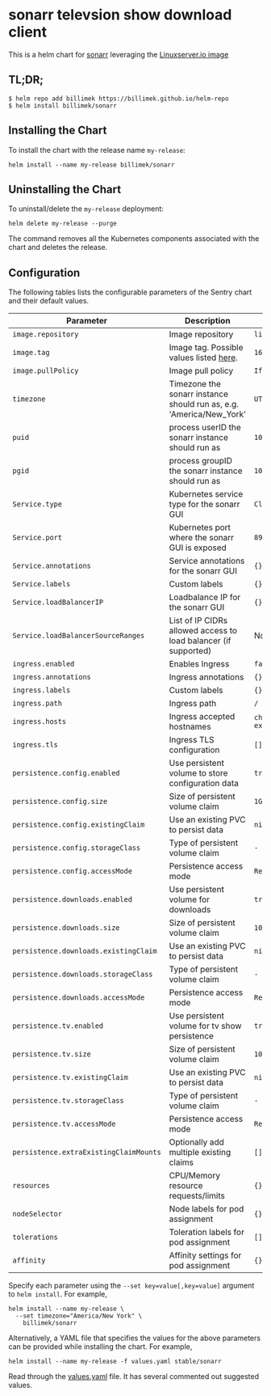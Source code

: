 # sonarr televsion show download client

This is a helm chart for [sonarr](https://github.com/sonarr/sonarr/) leveraging the [Linuxserver.io image](https://hub.docker.com/r/linuxserver/sonarr/)

## TL;DR;

```shell
$ helm repo add billimek https://billimek.github.io/helm-repo
$ helm install billimek/sonarr
```

## Installing the Chart

To install the chart with the release name `my-release`:

```console
helm install --name my-release billimek/sonarr
```

## Uninstalling the Chart

To uninstall/delete the `my-release` deployment:

```console
helm delete my-release --purge
```

The command removes all the Kubernetes components associated with the chart and deletes the release.

## Configuration

The following tables lists the configurable parameters of the Sentry chart and their default values.

| Parameter                  | Description                         | Default                                                 |
|----------------------------|-------------------------------------|---------------------------------------------------------|
| `image.repository`         | Image repository | `linuxserver/sonarr` |
| `image.tag`                | Image tag. Possible values listed [here](https://hub.docker.com/r/linuxserver/sonarr/tags/).| `162`|
| `image.pullPolicy`         | Image pull policy | `IfNotPresent` |
| `timezone`                 | Timezone the sonarr instance should run as, e.g. 'America/New_York' | `UTC` |
| `puid`                     | process userID the sonarr instance should run as | `1001` |
| `pgid`                     | process groupID the sonarr instance should run as | `1001` |
| `Service.type`          | Kubernetes service type for the sonarr GUI | `ClusterIP` |
| `Service.port`          | Kubernetes port where the sonarr GUI is exposed| `8989` |
| `Service.annotations`   | Service annotations for the sonarr GUI | `{}` |
| `Service.labels`        | Custom labels | `{}` |
| `Service.loadBalancerIP` | Loadbalance IP for the sonarr GUI | `{}` |
| `Service.loadBalancerSourceRanges` | List of IP CIDRs allowed access to load balancer (if supported)      | None
| `ingress.enabled`              | Enables Ingress | `false` |
| `ingress.annotations`          | Ingress annotations | `{}` |
| `ingress.labels`               | Custom labels                       | `{}`
| `ingress.path`                 | Ingress path | `/` |
| `ingress.hosts`                | Ingress accepted hostnames | `chart-example.local` |
| `ingress.tls`                  | Ingress TLS configuration | `[]` |
| `persistence.config.enabled`      | Use persistent volume to store configuration data | `true` |
| `persistence.config.size`         | Size of persistent volume claim | `1Gi` |
| `persistence.config.existingClaim`| Use an existing PVC to persist data | `nil` |
| `persistence.config.storageClass` | Type of persistent volume claim | `-` |
| `persistence.config.accessMode`  | Persistence access mode | `ReadWriteOnce` |
| `persistence.downloads.enabled`      | Use persistent volume for downloads | `true` |
| `persistence.downloads.size`         | Size of persistent volume claim | `10Gi` |
| `persistence.downloads.existingClaim`| Use an existing PVC to persist data | `nil` |
| `persistence.downloads.storageClass` | Type of persistent volume claim | `-` |
| `persistence.downloads.accessMode`  | Persistence access mode | `ReadWriteOnce` |
| `persistence.tv.enabled`      | Use persistent volume for tv show persistence | `true` |
| `persistence.tv.size`         | Size of persistent volume claim | `10Gi` |
| `persistence.tv.existingClaim`| Use an existing PVC to persist data | `nil` |
| `persistence.tv.storageClass` | Type of persistent volume claim | `-` |
| `persistence.tv.accessMode`  | Persistence access mode | `ReadWriteOnce` |
| `persistence.extraExistingClaimMounts`  | Optionally add multiple existing claims | `[]` |
| `resources`                | CPU/Memory resource requests/limits | `{}` |
| `nodeSelector`             | Node labels for pod assignment | `{}` |
| `tolerations`              | Toleration labels for pod assignment | `[]` |
| `affinity`                 | Affinity settings for pod assignment | `{}` |

Specify each parameter using the `--set key=value[,key=value]` argument to `helm install`. For example,

```console
helm install --name my-release \
  --set timezone="America/New York" \
    billimek/sonarr
```

Alternatively, a YAML file that specifies the values for the above parameters can be provided while installing the chart. For example,

```console
helm install --name my-release -f values.yaml stable/sonarr
```

Read through the [values.yaml](values.yaml) file. It has several commented out suggested values.